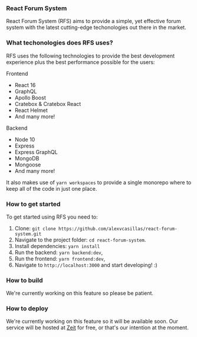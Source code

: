### React Forum System

React Forum System (RFS) aims to provide a simple, yet effective forum system with the latest cutting-edge techonologies out there in the market.

### What techonologies does RFS uses?

RFS uses the following technologies to provide the best development experience plus the best performance possible for the users:

Frontend

- React 16
- GraphQL
- Apollo Boost
- Cratebox & Cratebox React
- React Helmet
- And many more!

Backend

- Node 10
- Express
- Express GraphQL
- MongoDB
- Mongoose
- And many more!

It also makes use of `yarn workspaces` to provide a single monorepo where to keep all of the code in just one place.

### How to get started

To get started using RFS you need to:

1. Clone: `git clone https://github.com/alexvcasillas/react-forum-system.git`
2. Navigate to the project folder: `cd react-forum-system`.
3. Install dependencies: `yarn install`
4. Run the backend: `yarn backend:dev`,
5. Run the frontend: `yarn frontend:dev`,
6. Navigate to `http://localhost:3000` and start developing! :)

### How to build

We're currently working on this feature so please be patient.

### How to deploy

We're currently working on this feature so it will be available soon. Our service will be hosted at [Zeit](https://zeit.co) for free, or that's our intention at the moment.

